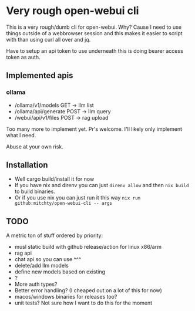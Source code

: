 # Very rough open-webui cli

This is a very rough/dumb cli for open-webui. Why? Cause I need to use things outside of a webbrowser session and this makes it easier to script with than using curl all over and jq.

Have to setup an api token to use underneath this is doing bearer access token as auth.

## Implemented apis

### ollama

- /ollama/v1/models GET -> llm list
- /ollama/api/generate POST -> llm query
- /webui/api/v1/files POST -> rag upload

Too many more to implement yet. Pr's welcome. I'll likely only implement what I need.

Abuse at your own risk.

## Installation

- Well cargo build/install it for now
- If you have nix and direnv you can just `direnv allow` and then `nix build` to build binaries.
- Or if you use nix you can just run it this way `nix run github:mitchty/open-webui-cli -- args`

## TODO

A metric ton of stuff ordered by priority:
- musl static build with github release/action for linux x86/arm
- rag api
- chat api so you can use ^^^
- delete/add llm models
- define new models based on existing
- ?
- More auth types?
- Better error handling? (I cheaped out on a lot of this for now)
- macos/windows binaries for releases too?
- unit tests? Not sure how I want to do this for the moment
